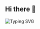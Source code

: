 ## Hi there 👋

![Typing SVG](https://readme-typing-svg.demolab.com?font=Fira+Code&weight=500&size=28&pause=1000&color=F75C7E&center=true&width=435&lines=Hi+there!+I'm+Nadeen+👋;Welcome+to+my+GitHub+profile!+;Flutter+Developer+and+Network+Enthusiast)


<!--
**nadeenanwar4/nadeenanwar4** is a ✨ _special_ ✨ repository because its `README.md` (this file) appears on your GitHub profile.

Here are some ideas to get you started:

- 🔭 I’m currently working on ...
- 🌱 I’m currently learning ...
- 👯 I’m looking to collaborate on ...
- 🤔 I’m looking for help with ...
- 💬 Ask me about ...
- 📫 How to reach me: ...
- 😄 Pronouns: ...
- ⚡ Fun fact: ...
-->
